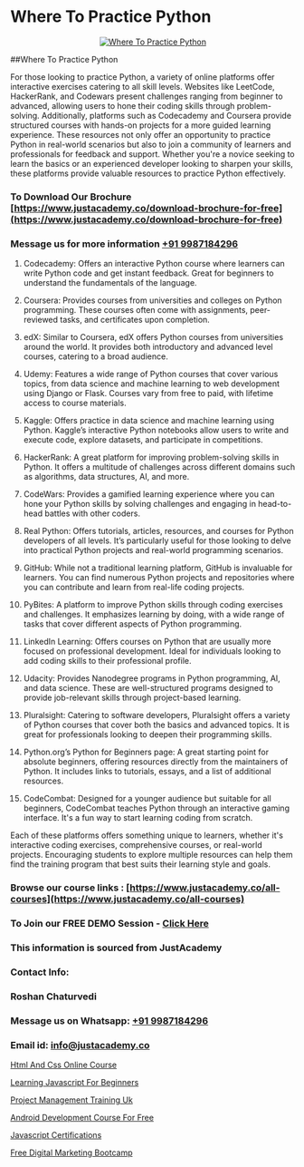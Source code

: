 # Where To Practice Python

<p align="center">
  <a href="https://justacademy.co/course-detail/python-training">
    <img src="https://justacademy.co/storage2/course_image/1709713400_course_image.webp" alt="Where To Practice Python">
  </a>
</p>
##Where To Practice Python

For those looking to practice Python, a variety of online platforms offer interactive exercises catering to all skill levels. Websites like LeetCode, HackerRank, and Codewars present challenges ranging from beginner to advanced, allowing users to hone their coding skills through problem-solving. Additionally, platforms such as Codecademy and Coursera provide structured courses with hands-on projects for a more guided learning experience. These resources not only offer an opportunity to practice Python in real-world scenarios but also to join a community of learners and professionals for feedback and support. Whether you're a novice seeking to learn the basics or an experienced developer looking to sharpen your skills, these platforms provide valuable resources to practice Python effectively.
### To Download Our Brochure [https://www.justacademy.co/download-brochure-for-free](https://www.justacademy.co/download-brochure-for-free)
### Message us for more information [+91 9987184296](https://api.whatsapp.com/send?phone=919987184296)
1) Codecademy: Offers an interactive Python course where learners can write Python code and get instant feedback. Great for beginners to understand the fundamentals of the language.

2) Coursera: Provides courses from universities and colleges on Python programming. These courses often come with assignments, peer-reviewed tasks, and certificates upon completion.

3) edX: Similar to Coursera, edX offers Python courses from universities around the world. It provides both introductory and advanced level courses, catering to a broad audience.

4) Udemy: Features a wide range of Python courses that cover various topics, from data science and machine learning to web development using Django or Flask. Courses vary from free to paid, with lifetime access to course materials.

5) Kaggle: Offers practice in data science and machine learning using Python. Kaggle’s interactive Python notebooks allow users to write and execute code, explore datasets, and participate in competitions.

6) HackerRank: A great platform for improving problem-solving skills in Python. It offers a multitude of challenges across different domains such as algorithms, data structures, AI, and more.

7) CodeWars: Provides a gamified learning experience where you can hone your Python skills by solving challenges and engaging in head-to-head battles with other coders.

8) Real Python: Offers tutorials, articles, resources, and courses for Python developers of all levels. It’s particularly useful for those looking to delve into practical Python projects and real-world programming scenarios.

9) GitHub: While not a traditional learning platform, GitHub is invaluable for learners. You can find numerous Python projects and repositories where you can contribute and learn from real-life coding projects.

10) PyBites: A platform to improve Python skills through coding exercises and challenges. It emphasizes learning by doing, with a wide range of tasks that cover different aspects of Python programming.

11) LinkedIn Learning: Offers courses on Python that are usually more focused on professional development. Ideal for individuals looking to add coding skills to their professional profile.

12) Udacity: Provides Nanodegree programs in Python programming, AI, and data science. These are well-structured programs designed to provide job-relevant skills through project-based learning.

13) Pluralsight: Catering to software developers, Pluralsight offers a variety of Python courses that cover both the basics and advanced topics. It is great for professionals looking to deepen their programming skills.

14) Python.org’s Python for Beginners page: A great starting point for absolute beginners, offering resources directly from the maintainers of Python. It includes links to tutorials, essays, and a list of additional resources.

15) CodeCombat: Designed for a younger audience but suitable for all beginners, CodeCombat teaches Python through an interactive gaming interface. It's a fun way to start learning coding from scratch.

Each of these platforms offers something unique to learners, whether it's interactive coding exercises, comprehensive courses, or real-world projects. Encouraging students to explore multiple resources can help them find the training program that best suits their learning style and goals.

### Browse our course links : [https://www.justacademy.co/all-courses](https://www.justacademy.co/all-courses) 
### To Join our FREE DEMO Session - [Click Here](https://www.justacademy.co/register-for-course-demo)


### This information is sourced from JustAcademy
### Contact Info:
### Roshan Chaturvedi
### Message us on Whatsapp: [+91 9987184296](https://api.whatsapp.com/send?phone=919987184296)
### Email id: [info@justacademy.co](mailto:info@justacademy.co)
                
[Html And Css Online Course](https://www.linkedin.com/pulse/html-css-online-course-justacademy-boston-btspe?trackingId=SGI14hE2ksf%2FFH9m2RSZ%2Bw%3D%3D&lipi=urn%3Ali%3Apage%3Ad_flagship3_company_admin%3BTbY8fN%2BZSiWS3%2FqQQu1Jtw%3D%3D)

[Learning Javascript For Beginners](https://www.linkedin.com/pulse/learning-javascript-beginners-justacademy-kolkata-4ukpe?trackingId=E8BEq5G3jO9U60BajSwBtA%3D%3D&lipi=urn%3Ali%3Apage%3Ad_flagship3_company_admin%3BhsQsLwqxSU64UKgNHl%2FHuA%3D%3D)

[Project Management Training Uk](https://medium.com/@kumarishimmi99/project-management-training-uk-8b8054a66bf3)

[Android Development Course For Free](https://medium.com/@AkashSingh2052/android-development-course-for-free-c7bab2f4777d)

[Javascript Certifications](https://justacademyin.github.io/justacademy/javascript-certifications)

[Free Digital Marketing Bootcamp](https://justacademyin.github.io/justacademy/free-digital-marketing-bootcamp)

